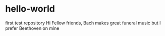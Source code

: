 hello-world
===========

first test repository
Hi Fellow friends,
Bach makes great funeral music but I prefer Beethoven on mine
